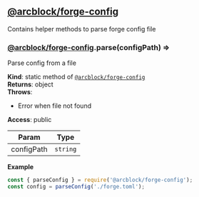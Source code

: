 <a name="module_@arcblock/forge-config"></a>


## [**@arcblock/forge-config**](https://github.com/arcblock/forge-config)

Contains helper methods to parse forge config file

<a name="module_@arcblock/forge-config.parse"></a>

### [**@arcblock/forge-config**](https://github.com/arcblock/forge-config).parse(configPath) ⇒

Parse config from a file

**Kind**: static method of [<code>@arcblock/forge-config</code>](#module_@arcblock/forge-config)  
**Returns**: object  
**Throws**:

* Error when file not found

**Access**: public  

| Param      | Type                |
| ---------- | ------------------- |
| configPath | <code>string</code> |

**Example**  

```js
const { parseConfig } = require('@arcblock/forge-config');
const config = parseConfig('./forge.toml');
```
